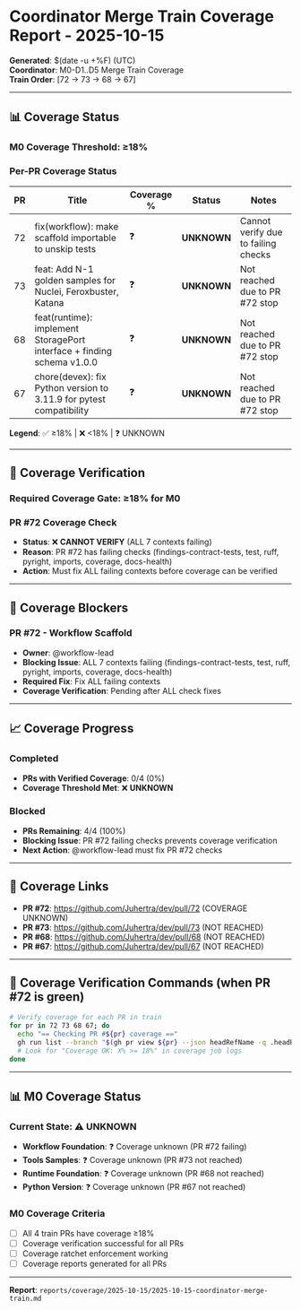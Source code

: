 # Coordinator Merge Train Coverage Report - 2025-10-15

**Generated**: $(date -u +%F) (UTC)  
**Coordinator**: M0-D1..D5 Merge Train Coverage  
**Train Order**: [72 → 73 → 68 → 67]

---

## 📊 **Coverage Status**

### **M0 Coverage Threshold**: ≥18%

### **Per-PR Coverage Status**

| PR | Title | Coverage % | Status | Notes |
|----|-------|------------|--------|-------|
| 72 | fix(workflow): make scaffold importable to unskip tests | ❓ | **UNKNOWN** | Cannot verify due to failing checks |
| 73 | feat: Add N-1 golden samples for Nuclei, Feroxbuster, Katana | ❓ | **UNKNOWN** | Not reached due to PR #72 stop |
| 68 | feat(runtime): implement StoragePort interface + finding schema v1.0.0 | ❓ | **UNKNOWN** | Not reached due to PR #72 stop |
| 67 | chore(devex): fix Python version to 3.11.9 for pytest compatibility | ❓ | **UNKNOWN** | Not reached due to PR #72 stop |

**Legend**: ✅ ≥18% | ❌ <18% | ❓ UNKNOWN

---

## 🎯 **Coverage Verification**

### **Required Coverage Gate**: ≥18% for M0

### **PR #72 Coverage Check**
- **Status**: ❌ **CANNOT VERIFY** (ALL 7 contexts failing)
- **Reason**: PR #72 has failing checks (findings-contract-tests, test, ruff, pyright, imports, coverage, docs-health)
- **Action**: Must fix ALL failing contexts before coverage can be verified

---

## 🚧 **Coverage Blockers**

### **PR #72** - Workflow Scaffold
- **Owner**: @workflow-lead
- **Blocking Issue**: ALL 7 contexts failing (findings-contract-tests, test, ruff, pyright, imports, coverage, docs-health)
- **Required Fix**: Fix ALL failing contexts
- **Coverage Verification**: Pending after ALL check fixes

---

## 📈 **Coverage Progress**

### **Completed**
- **PRs with Verified Coverage**: 0/4 (0%)
- **Coverage Threshold Met**: ❌ **UNKNOWN**

### **Blocked**
- **PRs Remaining**: 4/4 (100%)
- **Blocking Issue**: PR #72 failing checks prevents coverage verification
- **Next Action**: @workflow-lead must fix PR #72 checks

---

## 🔗 **Coverage Links**

- **PR #72**: https://github.com/Juhertra/dev/pull/72 (COVERAGE UNKNOWN)
- **PR #73**: https://github.com/Juhertra/dev/pull/73 (NOT REACHED)
- **PR #68**: https://github.com/Juhertra/dev/pull/68 (NOT REACHED)
- **PR #67**: https://github.com/Juhertra/dev/pull/67 (NOT REACHED)

---

## 🎯 **Coverage Verification Commands** (when PR #72 is green)

```bash
# Verify coverage for each PR in train
for pr in 72 73 68 67; do
  echo "== Checking PR #${pr} coverage =="
  gh run list --branch "$(gh pr view ${pr} --json headRefName -q .headRefName)" --limit 5
  # Look for "Coverage OK: X% >= 18%" in coverage job logs
done
```

---

## 📊 **M0 Coverage Status**

### **Current State**: ⚠️ **UNKNOWN**
- **Workflow Foundation**: ❓ Coverage unknown (PR #72 failing)
- **Tools Samples**: ❓ Coverage unknown (PR #73 not reached)
- **Runtime Foundation**: ❓ Coverage unknown (PR #68 not reached)
- **Python Version**: ❓ Coverage unknown (PR #67 not reached)

### **M0 Coverage Criteria**
- [ ] All 4 train PRs have coverage ≥18%
- [ ] Coverage verification successful for all PRs
- [ ] Coverage ratchet enforcement working
- [ ] Coverage reports generated for all PRs

---

**Report**: `reports/coverage/2025-10-15/2025-10-15-coordinator-merge-train.md`
